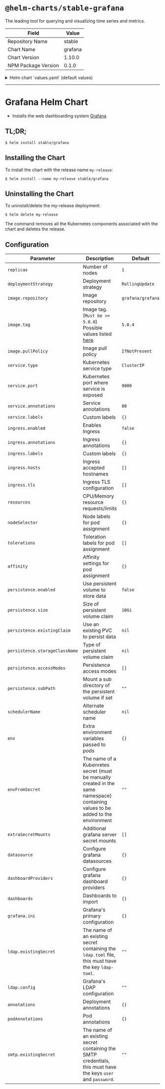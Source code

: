 # `@helm-charts/stable-grafana`

The leading tool for querying and visualizing time series and metrics.

| Field               | Value   |
| ------------------- | ------- |
| Repository Name     | stable  |
| Chart Name          | grafana |
| Chart Version       | 1.10.0  |
| NPM Package Version | 0.1.0   |

<details>

<summary>Helm chart `values.yaml` (default values)</summary>

```yaml
rbac:
  create: true
  pspEnabled: true
serviceAccount:
  create: true
  name:

replicas: 1

deploymentStrategy: RollingUpdate

image:
  repository: grafana/grafana
  tag: 5.1.2
  pullPolicy: IfNotPresent

  ## Optionally specify an array of imagePullSecrets.
  ## Secrets must be manually created in the namespace.
  ## ref: https://kubernetes.io/docs/tasks/configure-pod-container/pull-image-private-registry/
  ##
  # pullSecrets:
  #   - myRegistrKeySecretName

downloadDashboardsImage:
  repository: appropriate/curl
  tag: latest
  pullPolicy: IfNotPresent

## Pod Annotations
# podAnnotations: {}

## Deployment annotations
# annotations: {}

## Expose the grafana service to be accessed from outside the cluster (LoadBalancer service).
## or access it from within the cluster (ClusterIP service). Set the service type and the port to serve it.
## ref: http://kubernetes.io/docs/user-guide/services/
##
service:
  type: ClusterIP
  port: 80
  annotations: {}
  labels: {}

ingress:
  enabled: false
  annotations:
    {}
    # kubernetes.io/ingress.class: nginx
    # kubernetes.io/tls-acme: "true"
  labels: {}
  path: /
  hosts:
    - chart-example.local
  tls: []
  #  - secretName: chart-example-tls
  #    hosts:
  #      - chart-example.local

resources: {}
#  limits:
#    cpu: 100m
#    memory: 128Mi
#  requests:
#    cpu: 100m
#    memory: 128Mi

## Node labels for pod assignment
## ref: https://kubernetes.io/docs/user-guide/node-selection/
#
nodeSelector: {}

## Tolerations for pod assignment
## ref: https://kubernetes.io/docs/concepts/configuration/taint-and-toleration/
##
tolerations: []

## Affinity for pod assignment
## ref: https://kubernetes.io/docs/concepts/configuration/assign-pod-node/#affinity-and-anti-affinity
##
affinity: {}

## Enable persistence using Persistent Volume Claims
## ref: http://kubernetes.io/docs/user-guide/persistent-volumes/
##
persistence:
  enabled: false
  # storageClassName: default
  # accessModes:
  #   - ReadWriteOnce
  # size: 10Gi
  # annotations: {}
  # subPath: ""
  # existingClaim:

adminUser: admin
# adminPassword: strongpassword

## Use an alternate scheduler, e.g. "stork".
## ref: https://kubernetes.io/docs/tasks/administer-cluster/configure-multiple-schedulers/
##
# schedulerName:

## Extra environment variables that will be pass onto deployment pods
env: {}

## The name of a secret in the same kubernetes namespace which contain values to be added to the environment
## This can be useful for auth tokens, etc
envFromSecret: ''

## Additional grafana server secret mounts
# Defines additional mounts with secrets. Secrets must be manually created in the namespace.
extraSecretMounts:
  []
  # - name: secret-files
  #   mountPath: /etc/secrets
  #   secretName: grafana-secret-files
  #   readOnly: true

# Pass the plugins you want installed as a comma separated list.
# plugins: "digrich-bubblechart-panel,grafana-clock-panel"
plugins: ''

## Configure grafana datasources
## ref: http://docs.grafana.org/administration/provisioning/#datasources
##
datasources: {}
#  datasources.yaml:
#    apiVersion: 1
#    datasources:
#    - name: Prometheus
#      type: prometheus
#      url: http://prometheus-prometheus-server
#      access: proxy
#      isDefault: true

## Configure grafana dashboard providers
## ref: http://docs.grafana.org/administration/provisioning/#dashboards
##
dashboardProviders: {}
#  dashboardproviders.yaml:
#    apiVersion: 1
#    providers:
#    - name: 'default'
#      orgId: 1
#      folder: ''
#      type: file
#      disableDeletion: false
#      editable: true
#      options:
#        path: /var/lib/grafana/dashboards

## Configure grafana dashboard to import
## NOTE: To use dashboards you must also enable/configure dashboardProviders
## ref: https://grafana.com/dashboards
##
dashboards: {}
#  some-dashboard:
#    json: |
#      $RAW_JSON
#  prometheus-stats:
#    gnetId: 2
#    revision: 2
#    datasource: Prometheus
#  local-dashboard:
#    url: https://example.com/repository/test.json

## Grafana's primary configuration
## NOTE: values in map will be converted to ini format
## ref: http://docs.grafana.org/installation/configuration/
##
grafana.ini:
  paths:
    data: /var/lib/grafana/data
    logs: /var/log/grafana
    plugins: /var/lib/grafana/plugins
  analytics:
    check_for_updates: true
  log:
    mode: console
  grafana_net:
    url: https://grafana.net
## LDAP Authentication can be enabled with the following values on grafana.ini
## NOTE: Grafana will fail to start if the value for ldap.toml is invalid
# auth.ldap:
#   enabled: true
#   allow_sign_up: true
#   config_file: /etc/grafana/ldap.toml

## Grafana's LDAP configuration
## Templated by the template in _helpers.tpl
## NOTE: To enable the grafana.ini must be configured with auth.ldap.enabled
## ref: http://docs.grafana.org/installation/configuration/#auth-ldap
## ref: http://docs.grafana.org/installation/ldap/#configuration
ldap:
  # `existingSecret` is a reference to an existing secret containing the ldap configuration
  # for Grafana in a key `ldap-toml`.
  existingSecret: ''
  # `config` is the content of `ldap.toml` that will be stored in the created secret
  config: ''
  # config: |-
  #   verbose_logging = true
  #   [[servers]]
  #   host = "my-ldap-server"
  #   port = 636
  #   use_ssl = true
  #   start_tls = false
  #   ssl_skip_verify = false
  #   bind_dn = "uid=%s,ou=users,dc=myorg,dc=com"

## Grafana's SMTP configuration
## NOTE: To enable, grafana.ini must be configured with smtp.enabled
## ref: http://docs.grafana.org/installation/configuration/#smtp
smtp:
  # `existingSecret` is a reference to an existing secret containing the smtp configuration
  # for Grafana in keys `user` and `password`.
  existingSecret: ''
```

</details>

---

# Grafana Helm Chart

- Installs the web dashboarding system [Grafana](http://grafana.org/)

## TL;DR;

```console
$ helm install stable/grafana
```

## Installing the Chart

To install the chart with the release name `my-release`:

```console
$ helm install --name my-release stable/grafana
```

## Uninstalling the Chart

To uninstall/delete the my-release deployment:

```console
$ helm delete my-release
```

The command removes all the Kubernetes components associated with the chart and deletes the release.

## Configuration

| Parameter                      | Description                                                                                                                       | Default           |
| ------------------------------ | --------------------------------------------------------------------------------------------------------------------------------- | ----------------- |
| `replicas`                     | Number of nodes                                                                                                                   | `1`               |
| `deploymentStrategy`           | Deployment strategy                                                                                                               | `RollingUpdate`   |
| `image.repository`             | Image repository                                                                                                                  | `grafana/grafana` |
| `image.tag`                    | Image tag. (`Must be >= 5.0.0`) Possible values listed [here](https://hub.docker.com/r/grafana/grafana/tags/).                    | `5.0.4`           |
| `image.pullPolicy`             | Image pull policy                                                                                                                 | `IfNotPresent`    |
| `service.type`                 | Kubernetes service type                                                                                                           | `ClusterIP`       |
| `service.port`                 | Kubernetes port where service is exposed                                                                                          | `9000`            |
| `service.annotations`          | Service annotations                                                                                                               | `80`              |
| `service.labels`               | Custom labels                                                                                                                     | `{}`              |
| `ingress.enabled`              | Enables Ingress                                                                                                                   | `false`           |
| `ingress.annotations`          | Ingress annotations                                                                                                               | `{}`              |
| `ingress.labels`               | Custom labels                                                                                                                     | `{}`              |
| `ingress.hosts`                | Ingress accepted hostnames                                                                                                        | `[]`              |
| `ingress.tls`                  | Ingress TLS configuration                                                                                                         | `[]`              |
| `resources`                    | CPU/Memory resource requests/limits                                                                                               | `{}`              |
| `nodeSelector`                 | Node labels for pod assignment                                                                                                    | `{}`              |
| `tolerations`                  | Toleration labels for pod assignment                                                                                              | `[]`              |
| `affinity`                     | Affinity settings for pod assignment                                                                                              | `{}`              |
| `persistence.enabled`          | Use persistent volume to store data                                                                                               | `false`           |
| `persistence.size`             | Size of persistent volume claim                                                                                                   | `10Gi`            |
| `persistence.existingClaim`    | Use an existing PVC to persist data                                                                                               | `nil`             |
| `persistence.storageClassName` | Type of persistent volume claim                                                                                                   | `nil`             |
| `persistence.accessModes`      | Persistence access modes                                                                                                          | `[]`              |
| `persistence.subPath`          | Mount a sub directory of the persistent volume if set                                                                             | `""`              |
| `schedulerName`                | Alternate scheduler name                                                                                                          | `nil`             |
| `env`                          | Extra environment variables passed to pods                                                                                        | `{}`              |
| `envFromSecret`                | The name of a Kubenretes secret (must be manually created in the same namespace) containing values to be added to the environment | `""`              |
| `extraSecretMounts`            | Additional grafana server secret mounts                                                                                           | `[]`              |
| `datasource`                   | Configure grafana datasources                                                                                                     | `{}`              |
| `dashboardProviders`           | Configure grafana dashboard providers                                                                                             | `{}`              |
| `dashboards`                   | Dashboards to import                                                                                                              | `{}`              |
| `grafana.ini`                  | Grafana's primary configuration                                                                                                   | `{}`              |
| `ldap.existingSecret`          | The name of an existing secret containing the `ldap.toml` file, this must have the key `ldap-toml`.                               | `""`              |
| `ldap.config`                  | Grafana's LDAP configuration                                                                                                      | `""`              |
| `annotations`                  | Deployment annotations                                                                                                            | `{}`              |
| `podAnnotations`               | Pod annotations                                                                                                                   | `{}`              |
| `smtp.existingSecret`          | The name of an existing secret containing the SMTP credentials, this must have the keys `user` and `password`.                    | `""`              |
